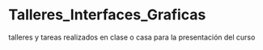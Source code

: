 # Talleres_Interfaces_Graficas
talleres y tareas realizados en clase o casa para la presentación del curso 
